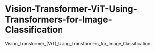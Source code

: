 # Vision-Transformer-ViT-Using-Transformers-for-Image-Classification
Vision_Transformer_(ViT)_Using_Transformers_for_Image_Classification
